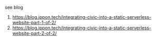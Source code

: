 see blog
1. https://blog.ippon.tech/integrating-civic-into-a-static-serverless-website-part-1-of-2/
2. https://blog.ippon.tech/integrating-civic-into-a-static-serverless-website-part-2-of-2/
